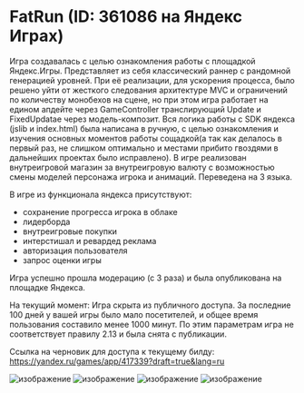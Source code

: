 # FatRun (ID: 361086 на Яндекс Играх)

Игра создавалась с целью ознакомления работы с площадкой Яндекс.Игры. Представляет из себя классический раннер с рандомной генерацией уровней. При её реализации, для ускорения процесса, было решено уйти от жесткого следования
архитектуре MVC и ограничений по количеству монобехов на сцене, но при этом игра работает на едином апдейте через GameController транслирующий Update и FixedUpdatae через модель-композит. Вся логика работы с SDK яндекса (jslib и index.html) была написана
в ручную, с целью ознакомления и изучения основных моментов работы сощадкой(а так как делалось в первый раз, не слишком оптимально и местами прибито гвоздями в дальнейших проектах было исправлено). В игре реализован внутреигровой магазин за внутреигровую валюту с возможностью смены моделей персонажа игрока и анимаций. Переведена на 3 языка.

В игре из функционала яндекса присутствуют:
- сохранение прогресса игрока в облаке
- лидерборда
- внутреигровые покупки
- интерстишал и ревардед реклама
- авторизация пользователя
- запрос оценки игры

Игра успешно прошла модерацию (с 3 раза) и была опубликована на площадке Яндекса.

На текущий момент:
Игра скрыта из публичного доступа.
За последние 100 дней у вашей игры было мало посетителей, и общее время пользования составило менее 1000 минут. По этим параметрам игра не соответствует правилу 2.13 и была снята с публикации.

Ссылка на черновик для доступа к текущему билду: https://yandex.ru/games/app/417339?draft=true&lang=ru

![изображение](https://github.com/user-attachments/assets/65d62d01-9d1b-40fd-b03b-c034dfea5cd9)
![изображение](https://github.com/user-attachments/assets/4642bf32-6261-4e21-b883-e787fed4a72c)
![изображение](https://github.com/user-attachments/assets/073a8e4c-9d12-4833-bf2e-9a159e539a7e)
![изображение](https://github.com/user-attachments/assets/1eb37921-be26-4a11-9828-d98bec8b03ef)
